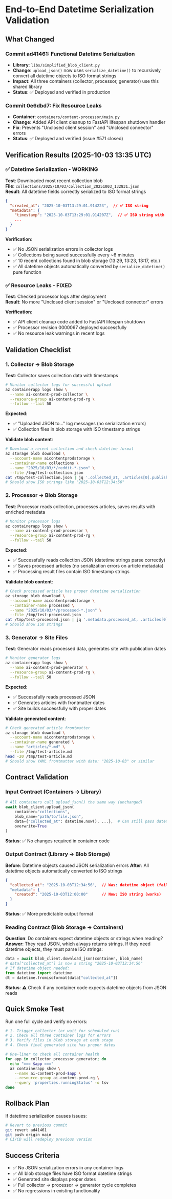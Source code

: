 # End-to-End Datetime Serialization Validation

## What Changed

### Commit ad41461: Functional Datetime Serialization
- **Library**: `libs/simplified_blob_client.py` 
- **Change**: `upload_json()` now uses `serialize_datetime()` to recursively convert all datetime objects to ISO format strings
- **Impact**: All three containers (collector, processor, generator) use this shared library
- **Status**: ✅ Deployed and verified in production

### Commit 0e6dbd7: Fix Resource Leaks  
- **Container**: `containers/content-processor/main.py`
- **Change**: Added API client cleanup to FastAPI lifespan shutdown handler
- **Fix**: Prevents "Unclosed client session" and "Unclosed connector" errors
- **Status**: ✅ Deployed and verified (issue #571 closed)

## Verification Results (2025-10-03 13:35 UTC)

### ✅ Datetime Serialization - WORKING
**Test**: Downloaded most recent collection blob  
**File**: `collections/2025/10/03/collection_20251003_132831.json`  
**Result**: All datetime fields correctly serialized to ISO format strings

```json
{
  "created_at": "2025-10-03T13:29:01.914223",  // ✅ ISO string
  "metadata": {
    "timestamp": "2025-10-03T13:29:01.914207Z",  // ✅ ISO string with Z
    ...
  }
}
```

**Verification**:
- ✅ No JSON serialization errors in collector logs
- ✅ Collections being saved successfully every ~6 minutes
- ✅ 10 recent collections found in blob storage (13:29, 13:23, 13:17, etc.)
- ✅ All datetime objects automatically converted by `serialize_datetime()` pure function

### ✅ Resource Leaks - FIXED
**Test**: Checked processor logs after deployment  
**Result**: No more "Unclosed client session" or "Unclosed connector" errors

**Verification**:
- ✅ API client cleanup code added to FastAPI lifespan shutdown
- ✅ Processor revision 0000067 deployed successfully
- ✅ No resource leak warnings in recent logs

## Validation Checklist

### 1. Collector → Blob Storage
**Test**: Collector saves collection data with timestamps
```bash
# Monitor collector logs for successful upload
az containerapp logs show \
  --name ai-content-prod-collector \
  --resource-group ai-content-prod-rg \
  --follow --tail 50
```
**Expected**: 
- ✅ "Uploaded JSON to..." log messages (no serialization errors)
- ✅ Collection files in blob storage with ISO timestamp strings

**Validate blob content**:
```bash
# Download a recent collection and check datetime format
az storage blob download \
  --account-name aicontentprodstorage \
  --container-name collections \
  --name "2025/10/03/*/reddit-*.json" \
  --file /tmp/test-collection.json
cat /tmp/test-collection.json | jq '.collected_at, .articles[0].published_at'
# Should show ISO strings like "2025-10-03T12:34:56"
```

### 2. Processor → Blob Storage
**Test**: Processor reads collection, processes articles, saves results with enriched metadata
```bash
# Monitor processor logs
az containerapp logs show \
  --name ai-content-prod-processor \
  --resource-group ai-content-prod-rg \
  --follow --tail 50
```
**Expected**:
- ✅ Successfully reads collection JSON (datetime strings parse correctly)
- ✅ Saves processed articles (no serialization errors on article metadata)
- ✅ Processing result files contain ISO timestamp strings

**Validate blob content**:
```bash
# Check processed article has proper datetime serialization
az storage blob download \
  --account-name aicontentprodstorage \
  --container-name processed \
  --name "2025/10/03/*/processed-*.json" \
  --file /tmp/test-processed.json
cat /tmp/test-processed.json | jq '.metadata.processed_at, .articles[0].published'
# Should show ISO strings
```

### 3. Generator → Site Files
**Test**: Generator reads processed data, generates site with publication dates
```bash
# Monitor generator logs
az containerapp logs show \
  --name ai-content-prod-generator \
  --resource-group ai-content-prod-rg \
  --follow --tail 50
```
**Expected**:
- ✅ Successfully reads processed JSON
- ✅ Generates articles with frontmatter dates
- ✅ Site builds successfully with proper dates

**Validate generated content**:
```bash
# Check generated article frontmatter
az storage blob download \
  --account-name aicontentprodstorage \
  --container-name generated \
  --name "articles/*.md" \
  --file /tmp/test-article.md
head -20 /tmp/test-article.md
# Should show YAML frontmatter with date: "2025-10-03" or similar
```

## Contract Validation

### Input Contract (Containers → Library)
```python
# All containers call upload_json() the same way (unchanged)
await blob_client.upload_json(
    container="collections",
    blob_name="path/to/file.json",
    data={"collected_at": datetime.now(), ...},  # Can still pass datetime objects
    overwrite=True
)
```
**Status**: ✅ No changes required in container code

### Output Contract (Library → Blob Storage)
**Before**: Datetime objects caused JSON serialization errors
**After**: All datetime objects automatically converted to ISO strings
```json
{
  "collected_at": "2025-10-03T12:34:56",  // Was: datetime object (failed)
  "metadata": {
    "created": "2025-10-03T12:00:00"      // Now: ISO string (works)
  }
}
```
**Status**: ✅ More predictable output format

### Reading Contract (Blob Storage → Containers)
**Question**: Do containers expect datetime objects or strings when reading?
**Answer**: They read JSON, which always returns strings. If they need datetime objects, they must parse ISO strings:
```python
data = await blob_client.download_json(container, blob_name)
# data["collected_at"] is now a string "2025-10-03T12:34:56"
# If datetime object needed:
from datetime import datetime
dt = datetime.fromisoformat(data["collected_at"])
```
**Status**: ⚠️ Check if any container code expects datetime objects from JSON reads

## Quick Smoke Test

Run one full cycle and verify no errors:
```bash
# 1. Trigger collector (or wait for scheduled run)
# 2. Check all three container logs for errors
# 3. Verify files in blob storage at each stage
# 4. Check final generated site has proper dates

# One-liner to check all container health
for app in collector processor generator; do
  echo "=== $app ==="
  az containerapp show \
    --name ai-content-prod-$app \
    --resource-group ai-content-prod-rg \
    --query 'properties.runningStatus' -o tsv
done
```

## Rollback Plan

If datetime serialization causes issues:
```bash
# Revert to previous commit
git revert ad41461
git push origin main
# CI/CD will redeploy previous version
```

## Success Criteria

- ✅ No JSON serialization errors in any container logs
- ✅ All blob storage files have ISO format datetime strings
- ✅ Generated site displays proper dates
- ✅ Full collector → processor → generator cycle completes
- ✅ No regressions in existing functionality
